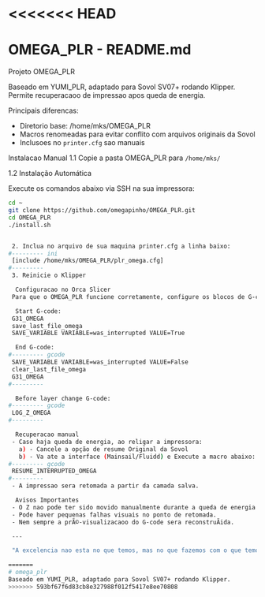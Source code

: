 <<<<<<< HEAD
 ==============================
 OMEGA_PLR - README.md
 ==============================
 Projeto OMEGA_PLR

 Baseado em YUMI_PLR, adaptado para Sovol SV07+ rodando Klipper.
 Permite recuperacaoo de impressao apos queda de energia.

 Principais diferencas:
 - Diretorio base: /home/mks/OMEGA_PLR
 - Macros renomeadas para evitar conflito com arquivos originais da Sovol
 - Inclusoes no `printer.cfg` sao manuais

  Instalacao Manual
 1.1 Copie a pasta OMEGA_PLR para `/home/mks/`

 1.2 Instalação Automática

Execute os comandos abaixo via SSH na sua impressora:

```bash
cd ~
git clone https://github.com/omegapinho/OMEGA_PLR.git
cd OMEGA_PLR
./install.sh


 2. Inclua no arquivo de sua maquina printer.cfg a linha baixo:
#--------- ini
 [include /home/mks/OMEGA_PLR/plr_omega.cfg]
#--------- 
 3. Reinicie o Klipper

  Configuracao no Orca Slicer
 Para que o OMEGA_PLR funcione corretamente, configure os blocos de G-code no Orca Slicer:

  Start G-code:
 G31_OMEGA
 save_last_file_omega
 SAVE_VARIABLE VARIABLE=was_interrupted VALUE=True

  End G-code:
#--------- gcode
 SAVE_VARIABLE VARIABLE=was_interrupted VALUE=False
 clear_last_file_omega
 G31_OMEGA
#--------- 

  Before layer change G-code:
#--------- gcode
 LOG_Z_OMEGA
#--------- 

  Recuperacao manual
 - Caso haja queda de energia, ao religar a impressora:
   a) - Cancele a opção de resume Original da Sovol
   b) - Va ate a interface (Mainsail/Fluidd) e Execute a macro abaixo:
#--------- gcode
 RESUME_INTERRUPTED_OMEGA
#--------- 
 - A impressao sera retomada a partir da camada salva.

  Avisos Importantes
 - O Z nao pode ter sido movido manualmente durante a queda de energia.
 - Pode haver pequenas falhas visuais no ponto de retomada.
 - Nem sempre a prÃ©-visualizacaoo do G-code sera reconstruÃida.

 ---

 "A excelencia nao esta no que temos, mas no que fazemos com o que temos." Aristoteles

=======
# omega_plr
Baseado em YUMI_PLR, adaptado para Sovol SV07+ rodando Klipper.
>>>>>>> 593bf67f6d83cb8e327988f012f5417e8ee70808
